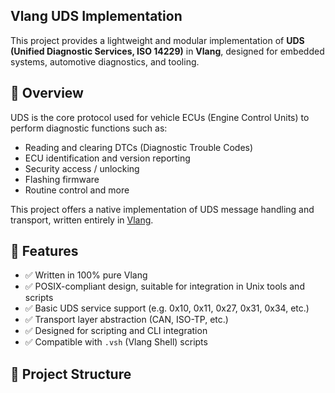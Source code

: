 ## Vlang UDS Implementation

This project provides a lightweight and modular implementation of **UDS (Unified Diagnostic Services, ISO 14229)** in **Vlang**, designed for embedded systems, automotive diagnostics, and tooling.

## 🚗 Overview

UDS is the core protocol used for vehicle ECUs (Engine Control Units) to perform diagnostic functions such as:

- Reading and clearing DTCs (Diagnostic Trouble Codes)
- ECU identification and version reporting
- Security access / unlocking
- Flashing firmware
- Routine control and more

This project offers a native implementation of UDS message handling and transport, written entirely in [Vlang](https://vlang.io).

## 🔧 Features

- ✅ Written in 100% pure Vlang
- ✅ POSIX-compliant design, suitable for integration in Unix tools and scripts
- ✅ Basic UDS service support (e.g. 0x10, 0x11, 0x27, 0x31, 0x34, etc.)
- ✅ Transport layer abstraction (CAN, ISO-TP, etc.)
- ✅ Designed for scripting and CLI integration
- ✅ Compatible with `.vsh` (Vlang Shell) scripts

## 📁 Project Structure



